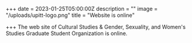 +++
date = 2023-01-25T05:00:00Z
description = ""
image = "/uploads/upitt-logo.png"
title = "Website is online"

+++
The web site of Cultural Studies & Gender, Sexuality, and Women's Studies Graduate Student Organization is online.